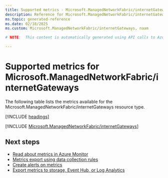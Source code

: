 ```yaml
---
title: Supported metrics - Microsoft.ManagedNetworkFabric/internetGateways
description: Reference for Microsoft.ManagedNetworkFabric/internetGateways metrics in Azure Monitor.
ms.topic: generated-reference
ms.date: 02/18/2025
ms.custom: Microsoft.ManagedNetworkFabric/internetGateways, naam

# NOTE:  This content is automatically generated using API calls to Azure. Any edits made on these files will be overwritten in the next run of the script. 

---
```


  
# Supported metrics for Microsoft.ManagedNetworkFabric/internetGateways
  
The following table lists the metrics available for the Microsoft.ManagedNetworkFabric/internetGateways resource type.  
  
  
[!INCLUDE [headings](~/reusable-content/ce-skilling/azure/includes/azure-monitor/reference/metrics/metrics-headings.md)]  
  
 

[!INCLUDE [Microsoft.ManagedNetworkFabric/internetGateways](~/reusable-content/ce-skilling/azure/includes/azure-monitor/reference/metrics/microsoft-managednetworkfabric-internetgateways-metrics-include.md)]  



## Next steps

- [Read about metrics in Azure Monitor](/azure/azure-monitor/data-platform)
- [Metrics export using data collection rules](/azure/azure-monitor/essentials/data-collection-metrics)
- [Create alerts on metrics](/azure/azure-monitor/alerts/alerts-overview)
- [Export metrics to storage, Event Hub, or Log Analytics](/azure/azure-monitor/essentials/platform-logs-overview)
